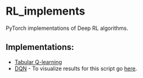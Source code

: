 # RL_implements
PyTorch implementations of Deep RL algorithms.

## Implementations:
- [Tabular Q-learning](../tab_q.ipynb)
- [DQN](https://colab.research.google.com/drive/1ioIri83vP7SgNAifZh7a1CYcsuvFnziK) - To visualize results for this script go [here](https://app.wandb.ai/agkhalil/pytorch-dqn-cartpole?workspace=user-agkhalil).
